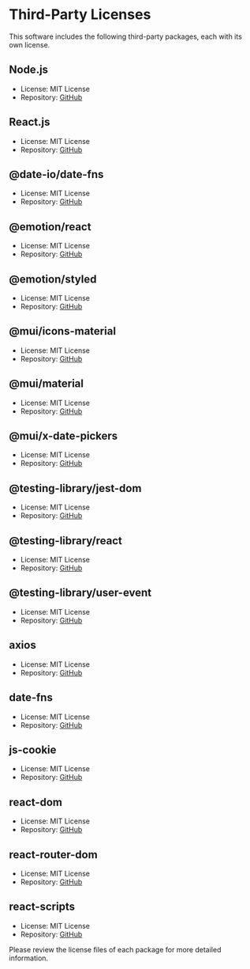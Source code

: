 # Third-Party Licenses

This software includes the following third-party packages, each with its own license.

## Node.js
- License: MIT License
- Repository: [GitHub](https://github.com/nodejs/node)

## React.js
- License: MIT License
- Repository: [GitHub](https://github.com/facebook/react)

## @date-io/date-fns
- License: MIT License
- Repository: [GitHub](https://github.com/date-io/date-fns)

## @emotion/react
- License: MIT License
- Repository: [GitHub](https://github.com/emotion-js/emotion)

## @emotion/styled
- License: MIT License
- Repository: [GitHub](https://github.com/emotion-js/emotion)

## @mui/icons-material
- License: MIT License
- Repository: [GitHub](https://github.com/mui-org/material-ui)

## @mui/material
- License: MIT License
- Repository: [GitHub](https://github.com/mui-org/material-ui)

## @mui/x-date-pickers
- License: MIT License
- Repository: [GitHub](https://github.com/mui-org/material-ui-pickers)

## @testing-library/jest-dom
- License: MIT License
- Repository: [GitHub](https://github.com/testing-library/jest-dom)

## @testing-library/react
- License: MIT License
- Repository: [GitHub](https://github.com/testing-library/react-testing-library)

## @testing-library/user-event
- License: MIT License
- Repository: [GitHub](https://github.com/testing-library/user-event)

## axios
- License: MIT License
- Repository: [GitHub](https://github.com/axios/axios)

## date-fns
- License: MIT License
- Repository: [GitHub](https://github.com/date-fns/date-fns)

## js-cookie
- License: MIT License
- Repository: [GitHub](https://github.com/js-cookie/js-cookie)

## react-dom
- License: MIT License
- Repository: [GitHub](https://github.com/facebook/react)

## react-router-dom
- License: MIT License
- Repository: [GitHub](https://github.com/ReactTraining/react-router)

## react-scripts
- License: MIT License
- Repository: [GitHub](https://github.com/facebook/create-react-app)

Please review the license files of each package for more detailed information.
